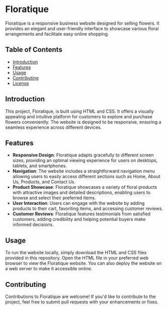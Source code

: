 # Floratique

Floratique is a responsive business website designed for selling flowers. It provides an elegant and user-friendly interface to showcase various floral arrangements and facilitate easy online shopping. 

## Table of Contents
- [Introduction](#introduction)
- [Features](#features)
- [Usage](#usage)
- [Contributing](#contributing)
- [License](#license)

## Introduction
This project, Floratique, is built using HTML and CSS. It offers a visually appealing and intuitive platform for customers to explore and purchase flowers conveniently. The website is designed to be responsive, ensuring a seamless experience across different devices.

## Features
- **Responsive Design**: Floratique adapts gracefully to different screen sizes, providing an optimal viewing experience for users on desktops, tablets, and smartphones.
- **Navigation**: The website includes a straightforward navigation menu allowing users to easily access different sections such as Home, About Us, Products, and Contact Us.
- **Product Showcase**: Floratique showcases a variety of floral products with attractive images and detailed descriptions, enabling users to browse and select their preferred items.
- **User Interaction**: Users can engage with the website by adding products to their cart, favoriting items, and accessing customer reviews.
- **Customer Reviews**: Floratique features testimonials from satisfied customers, adding credibility and helping potential buyers make informed decisions.

## Usage
To run the website locally, simply download the HTML and CSS files provided in this repository. Open the HTML file in your preferred web browser to view the Floratique website. You can also deploy the website on a web server to make it accessible online.

## Contributing
Contributions to Floratique are welcome! If you'd like to contribute to the project, feel free to submit pull requests with your enhancements or fixes. 
